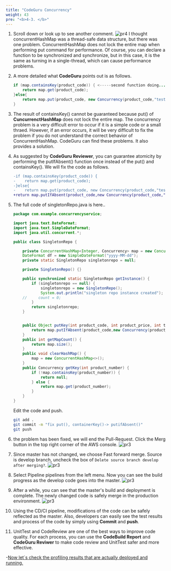 ```yaml
---
title: "CodeGuru Concurrency"
weight: 43
pre: "<b>4-3. </b>"
---
```


1. Scroll down or look up to see another comment.
     ![pr4](/images/pr-solve-comment-show.png)
     I thought concurrentHashMap was a thread-safe data structure, but there was one problem. ConcurrentHashMap does not lock the entire map when performing put command for performance. Of course, you can declare a function to be synchronized and synchronize, but in this case, it is the same as turning in a single-thread, which can cause performance problems.

1. A more detailed what **CodeGuru** points out is as follows.
    ```java
    if (map.containsKey(product_code)) { <-----second function doing...
        return map.get(product_code);
    }else{
        return map.put(product_code, new Concurrency(product_code,"test")); <-----first function doing...
    }
    ```

1. The result of containsKey() cannot be guaranteed because put() of **CuncurrenctHashMap** does not lock the entire map. The concurrency problem is a very difficult error to occur if it is a simple code or a small thraed. However, if an error occurs, it will be very difficult to fix the problem if you do not understand the correct behavior of ConcurrentHashMap. CodeGuru can find these problems. It also provides a solution.

1. As suggested by **CodeGuru Reviewer**, you can guarantee atomicity by performing the putIfAbsent() function once instead of the put() and containsKey().
    We will fix the code as follows.
    ```diff
    -if (map.containsKey(product_code)) { 
    -    return map.get(product_code);
    -}else{
    -    return map.put(product_code, new Concurrency(product_code,"test"));
    +return map.putIfAbsent(product_code,new Concurrency(product_code,"test", date));
    ```
1. The full code of singletonRepo.java is here.. 
    ```java
    package com.example.concurrencyservice;

    import java.text.DateFormat;
    import java.text.SimpleDateFormat;
    import java.util.concurrent.*;

    public class SingletonRepo {

        private ConcurrentHashMap<Integer, Concurrency> map = new ConcurrentHashMap<>();
        DateFormat df = new SimpleDateFormat("yyyy-MM-dd");
        private static SingletonRepo singletonrepo = null;

        private SingletonRepo() {}

        public synchronized static SingletonRepo getInstance() {
            if (singletonrepo == null) {
                singletonrepo = new SingletonRepo();
                System.out.println("singleton repo instance created");
        //     count = 0;
            }
            return singletonrepo;
        }
    

        public Object putKey(int product_code, int product_price, int tname) {            
            return map.putIfAbsent(product_code,new Concurrency(product_code,"test", date));
        }
        public int getMapCount() {
            return map.size();
        }
        public void clearHashMap() {
            map = new ConcurrentHashMap<>();
        }
        public Concurrency getKey(int product_number) {
            if (!map.containsKey(product_number)) {
                return null;
            } else {
                return map.get(product_number);
            }
        }
    }
    ```
    Edit the code and push. 

    ```bash
    git add .
    git commit -m "fix put(), containerKey()-> putifAbsent()"
    git push
    ```

1. the problem has been fixed, we will end the Pull-Request. Click the Merg button in the top right corner of the AWS console. 
    ![pr3](/images/pr-solve-fin2.png)

1. Since master has not changed, we choose Fast forward merge. Source is develop branch, uncheck the box of `Delete source branch develop after merging?`.
    ![pr3](/images/pr-solve-merge.png)


1. Select Pipeline pipelines from the left menu. Now you can see the build progress as the develop code goes into the master.
    ![pr3](/images/pr-solve-merge-deploy.png)
 

1. After a while, you can see that the master's build and deployment is complete. The newly changed code is safely merge in the production environment. 
    ![pr3](/images/pr-solve-merge-deploy2.png)

1. Using the CD/CI pipeline, modifications of the code can be safely reflected as the master. Also, developers can easily see the test results and process of the code by simply using **Commit** and **push**.
    
1. UnitTest and CodeReview are one of the best ways to improve code quality. For each process, you can use the **CodeBuild Report** and **CodeGuru Reviwer** to make code review and UnitTest safer and more effective.

-[Now let`s check the profiling results that are actually deployed and running.](/en/codeguruprofiler)    
 
